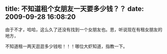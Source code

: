 title: 不知道租个女朋友一天要多少钱？？
date: 2009-09-28 16:08:20
---

<p>由于不才，哈哈，这么久了还没有找到一个女朋友也。恩，听说现在有租女朋友的地方，</p>
<p>不知道租一两天逛逛多少钱啦！！！哪位大虾知道，指教一下。</p>